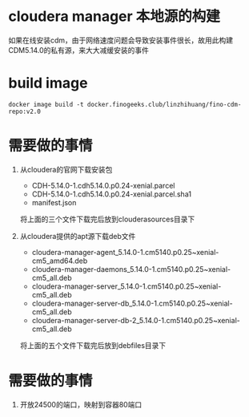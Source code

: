 # cloudera manager 本地源的构建
如果在线安装cdm，由于网络速度问题会导致安装事件很长，故用此构建CDM5.14.0的私有源，来大大减缓安装的事件

# build image
```shell
docker image build -t docker.finogeeks.club/linzhihuang/fino-cdm-repo:v2.0
```
# 需要做的事情
1. 从cloudera的官网下载安装包  
    - CDH-5.14.0-1.cdh5.14.0.p0.24-xenial.parcel
    - CDH-5.14.0-1.cdh5.14.0.p0.24-xenial.parcel.sha1
    - manifest.json  

    将上面的三个文件下载完后放到clouderasources目录下
2. 从cloudera提供的apt源下载deb文件
    - cloudera-manager-agent_5.14.0-1.cm5140.p0.25~xenial-cm5_amd64.deb
    - cloudera-manager-daemons_5.14.0-1.cm5140.p0.25~xenial-cm5_all.deb
    - cloudera-manager-server_5.14.0-1.cm5140.p0.25~xenial-cm5_all.deb
    - cloudera-manager-server-db_5.14.0-1.cm5140.p0.25~xenial-cm5_all.deb
    - cloudera-manager-server-db-2_5.14.0-1.cm5140.p0.25~xenial-cm5_all.deb

    将上面的五个文件下载完后放到debfiles目录下
# 需要做的事情
1. 开放24500的端口，映射到容器80端口